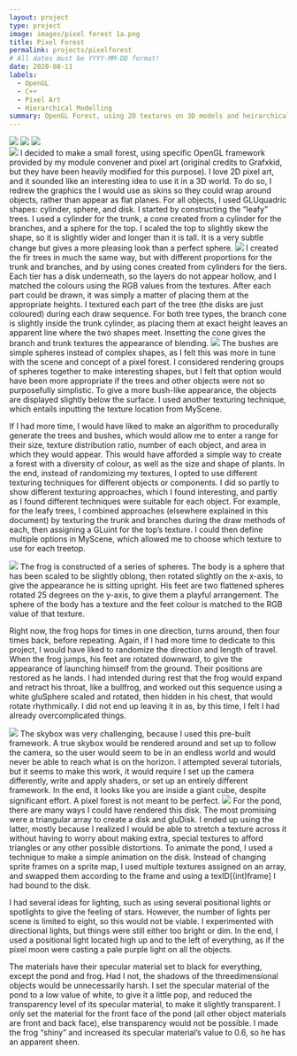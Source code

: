 ```yaml
---
layout: project
type: project
image: images/pixel forest 1a.png
title: Pixel Forest
permalink: projects/pixelforest
# All dates must be YYYY-MM-DD format!
date: 2020-08-11
labels:
  - OpenGL
  - C++
  - Pixel Art
  - Hierarchical Modelling
summary: OpenGL Forest, using 2D textures on 3D models and heirarchical modelling.
---
```


<div class="ui small rounded images">
  <img class="ui image" src="../images/pixel forest 1.png">
  <img class="ui image" src="../images/frog1a.png">
  <img class="ui image" src="../images/tree parts.png">

</div>
<img class="ui medium left floated rounded image" src="../images/green tree.png">
I decided to make a small forest, using specific OpenGL framework provided by my module convener and pixel art (original credits to Grafxkid, but they have been heavily modified for this purpose). I love 2D pixel art, and it sounded like an interesting idea to use it in a 3D world. To do so, I redrew the graphics the I would use as skins so they could wrap around objects, rather than appear as flat planes. For all objects, I used GLUquadric shapes: cylinder, sphere, and disk. I started by constructing the “leafy” trees. I used a cylinder for the trunk, a cone created from a cylinder for the branches, and a sphere for the top. I scaled the top to slightly skew the shape, so it is slightly wider and longer than it is tall. It is a very subtle change but gives a more pleasing look than a perfect sphere.  

<img class="ui medium right floated rounded image" src="../images/fir.png">
I created the fir trees in much the same way, but with different proportions for the trunk and branches, and by using cones created from cylinders for the tiers. Each tier has a disk underneath, so the layers do not appear hollow, and I matched the colours using the RGB values from the textures. After each part could be drawn, it was simply a matter of placing them at the appropriate heights. I textured each part of the tree (the disks are just coloured) during each draw sequence. For both tree types, the branch cone is slightly inside the trunk cylinder, as placing them at exact height leaves an apparent line where the two shapes meet. Insetting the cone gives the branch and trunk textures the appearance of blending.

<img class="ui medium left floated rounded image" src="../images/bushes.png">
The bushes are simple spheres instead of complex shapes, as I felt this was more in tune with the scene and concept of a pixel forest. I considered rendering groups of spheres together to make interesting shapes, but I felt that option would have been more appropriate if the trees and other objects were not so purposefully simplistic. To give a more bush-like appearance, the objects are displayed slightly below the surface. I used another texturing technique, which entails inputting the texture location from MyScene.

If I had more time, I would have liked to make an algorithm to procedurally generate the trees and bushes, which would allow me to enter a range for their size, texture distribution ratio, number of each object, and area in which they would appear. This would have afforded a simple way to create a forest with a diversity of colour, as well as the size and shape of plants. In the end, instead of randomizing my textures, I opted to use different texturing techniques for different objects or components. I did so partly to show different texturing approaches, which I found interesting, and partly as I found different techniques were suitable for each object. For example, for the leafy trees, I combined approaches (elsewhere explained in this document) by texturing the trunk and branches during the draw methods of each, then assigning a GLuint for the top’s texture. I could then define multiple options in MyScene, which allowed me to choose which texture to use for each treetop. 

<img class="ui medium right floated rounded image" src="../images/frog1a.png">
The frog is constructed of a series of spheres. The body is a sphere that has been scaled to be slightly oblong, then rotated slightly on the x-axis, to give the appearance he is sitting upright. His feet are two flattened spheres rotated 25 degrees on the y-axis, to give them a playful arrangement. The sphere of the body has a texture and the feet colour is matched to the RGB value of that texture. 

Right now, the frog hops for times in one direction, turns around, then four times back, before repeating. Again, if I had more time to dedicate to this project, I would have liked to randomize the direction and length of travel. When the frog jumps, his feet are rotated downward, to give the appearance of launching himself from the ground. Their positions are restored as he lands. I had intended during rest that the frog would expand and retract his throat, like a bullfrog, and worked out this sequence using a white gluSphere scaled and rotated, then hidden in his chest, that would rotate rhythmically. I did not end up leaving it in as, by this time, I felt I had already overcomplicated things.  

<img class="ui medium left floated rounded image" src="../images/skybox.png">
The skybox was very challenging, because I used this pre-built framework. A true skybox would be rendered around and set up to follow the camera, so the user would seem to be in an endless world and would never be able to reach what is on the horizon. I attempted several tutorials, but it seems to make this work, it would require I set up the camera differently, write and apply shaders, or set up an entirely different framework. In the end, it looks like you are inside a giant cube, despite significant effort. A pixel forest is not meant to be perfect.  

<img class="ui medium right floated rounded image" src="../images/pond.png">
For the pond, there are many ways I could have rendered this disk. The most promising were a triangular array to create a disk and gluDisk. I ended up using the latter, mostly because I realized I would be able to stretch a texture across it without having to worry about making extra, special textures to afford triangles or any other possible distortions. To animate the pond, I used a technique to make a simple animation on the disk. Instead of changing sprite frames on a sprite map, I used multiple textures assigned on an array, and swapped them according to the frame and using a texID[(int)frame] I had bound to the disk.  

I had several ideas for lighting, such as using several positional lights or spotlights to give the feeling of stars. However, the number of lights per scene is limited to eight, so this would not be viable. I experimented with directional lights, but things were still either too bright or dim. In the end, I used a positional light located high up and to the left of everything, as if the pixel moon were casting a pale purple light on all the objects.  

The materials have their specular material set to black for everything, except the pond and frog. Had I not, the shadows of the threedimensional objects would be unnecessarily harsh. I set the specular material of the pond to a low value of white, to give it a little pop, and reduced the transparency level of its specular material, to make it slightly transparent. I only set the material for the front face of the pond (all other object materials are front and back face), else transparency would not be possible. I made the frog “shiny” and increased its specular material’s value to 0.6, so he has an apparent sheen. 
